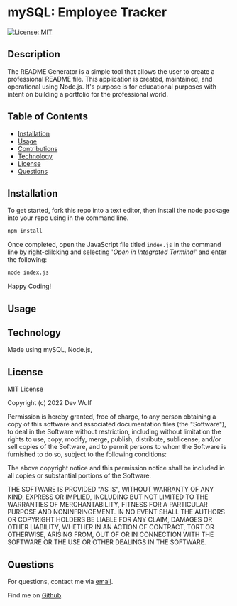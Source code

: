# mySQL: Employee Tracker

[![License: MIT](https://img.shields.io/badge/License-MIT-yellow.svg)](https://opensource.org/licenses/MIT)

## Description

The README Generator is a simple tool that allows the user to create a professional README file. This application is created, maintained, and operational using Node.js. It's purpose is for educational purposes with intent on building a portfolio for the professional world. 

## Table of Contents

-   [Installation](#installation)
-   [Usage](#usage)
-   [Contributions](#contributions)
-   [Technology](#technology)
-   [License](#license)
-   [Questions](#questions)

## Installation

To get started, fork this repo into a text editor, then install the node package into your repo using in the command line.

```bash
npm install
```

Once completed, open the JavaScript file titled `index.js` in the command line by right-clilcking and selecting '*Open in Integrated Terminal*' and enter the following:

```bash
node index.js
```

Happy Coding!

## Usage

<!-- Screenshots, Video -->

## Technology

Made using mySQL, Node.js, 

## License

MIT License

Copyright (c) 2022 Dev Wulf

Permission is hereby granted, free of charge, to any person obtaining a copy
of this software and associated documentation files (the "Software"), to deal
in the Software without restriction, including without limitation the rights
to use, copy, modify, merge, publish, distribute, sublicense, and/or sell
copies of the Software, and to permit persons to whom the Software is
furnished to do so, subject to the following conditions:

The above copyright notice and this permission notice shall be included in all
copies or substantial portions of the Software.

THE SOFTWARE IS PROVIDED "AS IS", WITHOUT WARRANTY OF ANY KIND, EXPRESS OR
IMPLIED, INCLUDING BUT NOT LIMITED TO THE WARRANTIES OF MERCHANTABILITY,
FITNESS FOR A PARTICULAR PURPOSE AND NONINFRINGEMENT. IN NO EVENT SHALL THE
AUTHORS OR COPYRIGHT HOLDERS BE LIABLE FOR ANY CLAIM, DAMAGES OR OTHER
LIABILITY, WHETHER IN AN ACTION OF CONTRACT, TORT OR OTHERWISE, ARISING FROM,
OUT OF OR IN CONNECTION WITH THE SOFTWARE OR THE USE OR OTHER DEALINGS IN THE
SOFTWARE.


## Questions

For questions, contact me via <a href="mailto: devinlwulf@gmail.com">email</a>.

Find me on <a href="https://github.com/wulfsounds">Github</a>.
